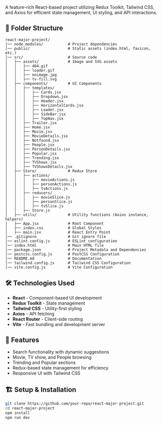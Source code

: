 

A feature-rich React-based project utilizing Redux Toolkit, Tailwind CSS, and Axios for efficient state management, UI styling, and API interactions.

## 📂 Folder Structure

```
react-major-project/
│── node_modules/           # Project dependencies
│── public/                 # Static assets (index.html, favicon, etc.)
│── src/                    # Source code
│   ├── assets/             # Image and SVG assets
│   │   ├── 404.gif
│   │   ├── loader.gif
│   │   ├── noimage.jpg
│   │   ├── tv-fill.svg
│   ├── components/         # UI Components
│   │   ├── templates/
│   │   │   ├── Cards.jsx
│   │   │   ├── Dropdown.jsx
│   │   │   ├── Header.jsx
│   │   │   ├── HorizontalCards.jsx
│   │   │   ├── Loader.jsx
│   │   │   ├── SideBar.jsx
│   │   │   ├── TopNav.jsx
│   │   ├── Trailer.jsx
│   │   ├── Home.jsx
│   │   ├── Movie.jsx
│   │   ├── MovieDetails.jsx
│   │   ├── Notfound.jsx
│   │   ├── People.jsx
│   │   ├── PersonDetails.jsx
│   │   ├── Popular.jsx
│   │   ├── Trending.jsx
│   │   ├── TVShows.jsx
│   │   ├── TVShowsDetails.jsx
│   ├── Store/              # Redux Store
│   │   ├── actions/
│   │   │   ├── movieActions.js
│   │   │   ├── personActions.js
│   │   │   ├── tvActions.js
│   │   ├── reducers/
│   │   │   ├── movieSlice.js
│   │   │   ├── personSlice.js
│   │   │   ├── tvSlice.js
│   │   ├── Store.js
│   ├── utils/              # Utility functions (Axios instance, helpers)
│   ├── App.jsx             # Root Component
│   ├── index.css           # Global Styles
│   ├── main.jsx            # React Entry Point
│── .gitignore              # Git ignore file
│── eslint.config.js        # ESLint configuration
│── index.html              # Main HTML file
│── package.json            # Project Metadata and Dependencies
│── postcss.config.js       # PostCSS Configuration
│── README.md               # Documentation
│── tailwind.config.js      # Tailwind CSS Configuration
│── vite.config.js          # Vite Configuration
```

## 🛠 Technologies Used
- **React** - Component-based UI development
- **Redux Toolkit** - State management
- **Tailwind CSS** - Utility-first styling
- **Axios** - API fetching
- **React Router** - Client-side routing
- **Vite** - Fast bundling and development server

## 🚀 Features
- Search functionality with dynamic suggestions
- Movie, TV show, and People browsing
- Trending and Popular sections
- Redux-based state management for efficiency
- Responsive UI with Tailwind CSS

## 🏗 Setup & Installation
```bash
git clone https://github.com/your-repo/react-major-project.git
cd react-major-project
npm install
npm run dev
```



